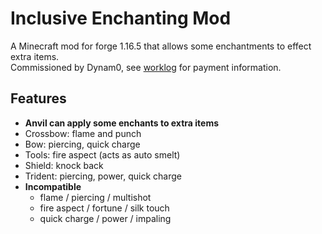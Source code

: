# Inclusive Enchanting Mod 

A Minecraft mod for forge 1.16.5 that allows some enchantments to effect extra items.  
Commissioned by Dynam0, see [worklog](worklog.txt) for payment information. 

## Features
- **Anvil can apply some enchants to extra items**
- Crossbow: flame and punch
- Bow: piercing, quick charge
- Tools: fire aspect (acts as auto smelt)
- Shield: knock back
- Trident: piercing, power, quick charge
- **Incompatible**
    - flame / piercing / multishot
    - fire aspect / fortune / silk touch
    - quick charge / power / impaling 
